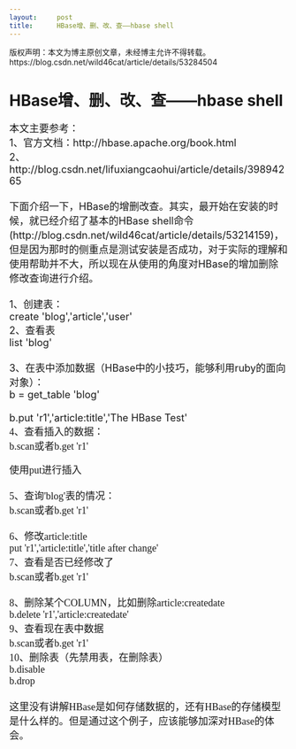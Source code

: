 ```yaml
---
layout:     post
title:      HBase增、删、改、查——hbase shell
---
```

<div id="article_content" class="article_content clearfix csdn-tracking-statistics" data-pid="blog" data-mod="popu_307" data-dsm="post">
								<div class="article-copyright">
					版权声明：本文为博主原创文章，未经博主允许不得转载。					https://blog.csdn.net/wild46cat/article/details/53284504				</div>
								            <link rel="stylesheet" href="https://csdnimg.cn/release/phoenix/template/css/ck_htmledit_views-f76675cdea.css">
						<div class="htmledit_views" id="content_views">
                
<h1>HBase增、删、改、查——hbase shell</h1>
<div><span style="font-size:18px;">本文主要参考：</span></div>
<div><span style="font-size:18px;">1、官方文档：http://hbase.apache.org/book.html</span></div>
<div><span style="font-size:18px;">2、http://blog.csdn.net/lifuxiangcaohui/article/details/39894265</span></div>
<div><span style="font-size:18px;"><br></span></div>
<div><span style="font-size:18px;">下面介绍一下，HBase的增删改查。其实，最开始在安装的时候，就已经介绍了基本的HBase shell命令(http://blog.csdn.net/wild46cat/article/details/53214159)，但是因为那时的侧重点是测试安装是否成功，对于实际的理解和使用帮助并不大，所以现在从使用的角度对HBase的增加删除修改查询进行介绍。</span></div>
<div><span style="font-size:18px;"><br></span></div>
<div><span style="font-size:18px;">1、创建表：</span></div>
<div><span style="font-size:18px;">create 'blog','article','user'</span></div>
<div><span style="font-size:18px;"><img src="https://img-blog.csdn.net/20161122130049085?watermark/2/text/aHR0cDovL2Jsb2cuY3Nkbi5uZXQv/font/5a6L5L2T/fontsize/400/fill/I0JBQkFCMA==/dissolve/70/gravity/Center" alt=""><br></span></div>
<div><span style="font-size:18px;">2、查看表</span></div>
<div><span style="font-size:18px;">list 'blog'</span></div>
<div><span style="font-size:18px;"><img src="https://img-blog.csdn.net/20161122130126867?watermark/2/text/aHR0cDovL2Jsb2cuY3Nkbi5uZXQv/font/5a6L5L2T/fontsize/400/fill/I0JBQkFCMA==/dissolve/70/gravity/Center" alt=""><br></span></div>
<div><span style="font-size:18px;"><br></span></div>
<div><span style="font-size:18px;">3、在表中添加数据（HBase中的小技巧，能够利用ruby的面向对象）：</span></div>
<div><span style="font-size:18px;">b = get_table 'blog'</span></div>
<div><span style="font-size:18px;"><img src="https://img-blog.csdn.net/20161122130213180?watermark/2/text/aHR0cDovL2Jsb2cuY3Nkbi5uZXQv/font/5a6L5L2T/fontsize/400/fill/I0JBQkFCMA==/dissolve/70/gravity/Center" alt=""><br></span></div>
<div><span style="font-size:18px;"><br></span></div>
<div><span style="font-size:18px;">b.put 'r1','article:title','The HBase Test'</span></div>
<div><img src="https://img-blog.csdn.net/20161122130455041?watermark/2/text/aHR0cDovL2Jsb2cuY3Nkbi5uZXQv/font/5a6L5L2T/fontsize/400/fill/I0JBQkFCMA==/dissolve/70/gravity/Center" alt=""><br></div>
<div><span style="font-family:'Microsoft YaHei';font-size:18px;">4、查看插入的数据：</span></div>
<div><span style="font-family:'Microsoft YaHei';font-size:18px;">b.scan或者b.get 'r1'</span></div>
<div><span style="font-family:'Microsoft YaHei';font-size:18px;"><img src="https://img-blog.csdn.net/20161122130628573?watermark/2/text/aHR0cDovL2Jsb2cuY3Nkbi5uZXQv/font/5a6L5L2T/fontsize/400/fill/I0JBQkFCMA==/dissolve/70/gravity/Center" alt=""><br></span></div>
<div><br></div>
<div><span style="font-family:'Microsoft YaHei';font-size:18px;">使用put进行插入</span></div>
<div><span style="font-family:'Microsoft YaHei';font-size:18px;"><img src="https://img-blog.csdn.net/20161122130949878?watermark/2/text/aHR0cDovL2Jsb2cuY3Nkbi5uZXQv/font/5a6L5L2T/fontsize/400/fill/I0JBQkFCMA==/dissolve/70/gravity/Center" alt=""><br></span></div>
<div><span style="font-family:'Microsoft YaHei';font-size:18px;"><img src="https://img-blog.csdn.net/20161122131032910?watermark/2/text/aHR0cDovL2Jsb2cuY3Nkbi5uZXQv/font/5a6L5L2T/fontsize/400/fill/I0JBQkFCMA==/dissolve/70/gravity/Center" alt=""><br></span></div>
<div><span style="font-family:'Microsoft YaHei';font-size:18px;"><br></span></div>
<div><span style="font-family:'Microsoft YaHei';font-size:18px;">5、查询'blog'表的情况：</span></div>
<div><span style="font-family:'Microsoft YaHei';font-size:18px;">b.scan或者b.get 'r1'</span></div>
<div><span style="font-family:'Microsoft YaHei';font-size:18px;"><img src="https://img-blog.csdn.net/20161122131322461?watermark/2/text/aHR0cDovL2Jsb2cuY3Nkbi5uZXQv/font/5a6L5L2T/fontsize/400/fill/I0JBQkFCMA==/dissolve/70/gravity/Center" alt=""><br></span></div>
<div><span style="font-family:'Microsoft YaHei';font-size:18px;"><br></span></div>
<div><span style="font-family:'Microsoft YaHei';font-size:18px;">6、修改article:title</span></div>
<div><span style="font-family:'Microsoft YaHei';font-size:18px;">put 'r1','article:title','title after change'</span></div>
<div><span style="font-family:'Microsoft YaHei';font-size:18px;"><img src="https://img-blog.csdn.net/20161122131543905?watermark/2/text/aHR0cDovL2Jsb2cuY3Nkbi5uZXQv/font/5a6L5L2T/fontsize/400/fill/I0JBQkFCMA==/dissolve/70/gravity/Center" alt=""><br></span></div>
<div><span style="font-family:'Microsoft YaHei';font-size:18px;">7、查看是否已经修改了</span></div>
<div><span style="font-family:'Microsoft YaHei';font-size:18px;">b.scan或者b.get 'r1'</span></div>
<div><span style="font-family:'Microsoft YaHei';font-size:18px;"><img src="https://img-blog.csdn.net/20161122131654419?watermark/2/text/aHR0cDovL2Jsb2cuY3Nkbi5uZXQv/font/5a6L5L2T/fontsize/400/fill/I0JBQkFCMA==/dissolve/70/gravity/Center" alt=""><br></span></div>
<div><span style="font-family:'Microsoft YaHei';font-size:18px;"><br></span></div>
<div><span style="font-family:'Microsoft YaHei';font-size:18px;">8、删除某个COLUMN，比如删除article:createdate</span></div>
<div><span style="font-family:'Microsoft YaHei';font-size:18px;">b.delete 'r1','article:createdate'</span></div>
<div><span style="font-family:'Microsoft YaHei';font-size:18px;"><img src="https://img-blog.csdn.net/20161122131940547?watermark/2/text/aHR0cDovL2Jsb2cuY3Nkbi5uZXQv/font/5a6L5L2T/fontsize/400/fill/I0JBQkFCMA==/dissolve/70/gravity/Center" alt=""><br></span></div>
<div><span style="font-family:'Microsoft YaHei';font-size:18px;">9、查看现在表中数据</span></div>
<div><span style="font-family:'Microsoft YaHei';font-size:18px;">b.scan或者b.get 'r1'</span></div>
<div><span style="font-family:'Microsoft YaHei';font-size:18px;"><img src="https://img-blog.csdn.net/20161122132042675?watermark/2/text/aHR0cDovL2Jsb2cuY3Nkbi5uZXQv/font/5a6L5L2T/fontsize/400/fill/I0JBQkFCMA==/dissolve/70/gravity/Center" alt=""><br></span></div>
<div><span style="font-family:'Microsoft YaHei';font-size:18px;">10、删除表（先禁用表，在删除表）</span></div>
<div><span style="font-family:'Microsoft YaHei';font-size:18px;">b.disable</span></div>
<div><span style="font-family:'Microsoft YaHei';font-size:18px;">b.drop</span></div>
<div><span style="font-family:'Microsoft YaHei';font-size:18px;"><img src="https://img-blog.csdn.net/20161122132208204?watermark/2/text/aHR0cDovL2Jsb2cuY3Nkbi5uZXQv/font/5a6L5L2T/fontsize/400/fill/I0JBQkFCMA==/dissolve/70/gravity/Center" alt=""><br></span></div>
<div><span style="font-family:'Microsoft YaHei';font-size:18px;"><br></span></div>
<div><span style="font-family:'Microsoft YaHei';font-size:18px;">这里没有讲解HBase是如何存储数据的，还有HBase的存储模型是什么样的。但是通过这个例子，应该能够加深对HBase的体会。</span></div>
            </div>
                </div>